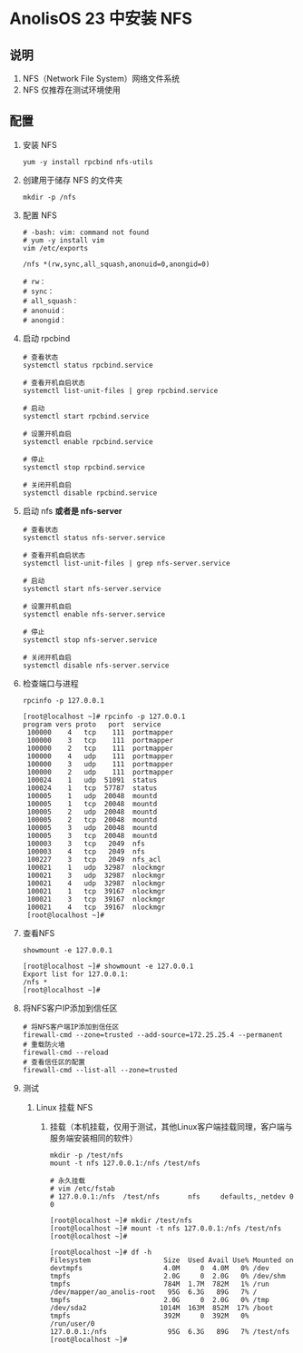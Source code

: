 # AnolisOS 23 中安装 NFS

## 说明

1. NFS（Network File System）网络文件系统
2. NFS 仅推荐在测试环境使用

## 配置

1. 安装 NFS

    ```shell
    yum -y install rpcbind nfs-utils
    ```

2. 创建用于储存 NFS 的文件夹

    ```shell
    mkdir -p /nfs
    ```

3. 配置 NFS

    ```shell
    # -bash: vim: command not found
    # yum -y install vim
    vim /etc/exports
    ```

    ```shell
    /nfs *(rw,sync,all_squash,anonuid=0,anongid=0)
    
    # rw：
    # sync：
    # all_squash：
    # anonuid：
    # anongid：
    ```

4. 启动 rpcbind

    ```shell
    # 查看状态
    systemctl status rpcbind.service
    
    # 查看开机自启状态
    systemctl list-unit-files | grep rpcbind.service
    
    # 启动
    systemctl start rpcbind.service
    
    # 设置开机自启
    systemctl enable rpcbind.service
    ```

    ```shell
    # 停止
    systemctl stop rpcbind.service
    
    # 关闭开机自启
    systemctl disable rpcbind.service
    ```

5. 启动 nfs **或者是 nfs-server**

    ```shell
    # 查看状态
    systemctl status nfs-server.service
    
    # 查看开机自启状态
    systemctl list-unit-files | grep nfs-server.service
    
    # 启动
    systemctl start nfs-server.service
    
    # 设置开机自启
    systemctl enable nfs-server.service
    ```

    ```shell
    # 停止
    systemctl stop nfs-server.service
    
    # 关闭开机自启
    systemctl disable nfs-server.service
    ```

6. 检查端口与进程

    ```shell
    rpcinfo -p 127.0.0.1
    ```

    ```shell
    [root@localhost ~]# rpcinfo -p 127.0.0.1
    program vers proto   port  service
     100000    4   tcp    111  portmapper
     100000    3   tcp    111  portmapper
     100000    2   tcp    111  portmapper
     100000    4   udp    111  portmapper
     100000    3   udp    111  portmapper
     100000    2   udp    111  portmapper
     100024    1   udp  51091  status
     100024    1   tcp  57787  status
     100005    1   udp  20048  mountd
     100005    1   tcp  20048  mountd
     100005    2   udp  20048  mountd
     100005    2   tcp  20048  mountd
     100005    3   udp  20048  mountd
     100005    3   tcp  20048  mountd
     100003    3   tcp   2049  nfs
     100003    4   tcp   2049  nfs
     100227    3   tcp   2049  nfs_acl
     100021    1   udp  32987  nlockmgr
     100021    3   udp  32987  nlockmgr
     100021    4   udp  32987  nlockmgr
     100021    1   tcp  39167  nlockmgr
     100021    3   tcp  39167  nlockmgr
     100021    4   tcp  39167  nlockmgr
     [root@localhost ~]# 
    ```

7. 查看NFS

    ```shell
    showmount -e 127.0.0.1
    ```

    ```shell
    [root@localhost ~]# showmount -e 127.0.0.1
    Export list for 127.0.0.1:
    /nfs *
    [root@localhost ~]# 
    ```

8. 将NFS客户IP添加到信任区

    ```shell
    # 将NFS客户端IP添加到信任区
    firewall-cmd --zone=trusted --add-source=172.25.25.4 --permanent
    # 重载防火墙
    firewall-cmd --reload
    # 查看信任区的配置
    firewall-cmd --list-all --zone=trusted
    ```

9. 测试
    1. Linux 挂载 NFS
        1. 挂载（本机挂载，仅用于测试，其他Linux客户端挂载同理，客户端与服务端安装相同的软件）

            ```shell
            mkdir -p /test/nfs
            mount -t nfs 127.0.0.1:/nfs /test/nfs
            
            # 永久挂载
            # vim /etc/fstab
            # 127.0.0.1:/nfs  /test/nfs       nfs     defaults,_netdev 0 0
            ```

            ```shell
            [root@localhost ~]# mkdir /test/nfs
            [root@localhost ~]# mount -t nfs 127.0.0.1:/nfs /test/nfs
            [root@localhost ~]#
            ```

            ```shell
            [root@localhost ~]# df -h
            Filesystem                  Size  Used Avail Use% Mounted on
            devtmpfs                    4.0M     0  4.0M   0% /dev
            tmpfs                       2.0G     0  2.0G   0% /dev/shm
            tmpfs                       784M  1.7M  782M   1% /run
            /dev/mapper/ao_anolis-root   95G  6.3G   89G   7% /
            tmpfs                       2.0G     0  2.0G   0% /tmp
            /dev/sda2                  1014M  163M  852M  17% /boot
            tmpfs                       392M     0  392M   0% /run/user/0
            127.0.0.1:/nfs               95G  6.3G   89G   7% /test/nfs
            [root@localhost ~]# 
            ```
